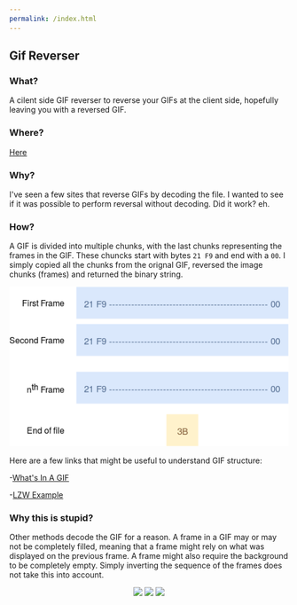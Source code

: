 ```yaml
---
permalink: /index.html
---
```

## Gif Reverser
### What?
A cilent side GIF reverser to reverse your GIFs at the client side, hopefully leaving you with a reversed GIF.

### Where?
[Here](https://dumbboi.github.io/GifReverser/)

### Why?
I've seen a few sites that reverse GIFs by decoding the file. I wanted to see if it was possible to perform reversal without decoding. Did it work? eh.

### How?
A GIF is divided into multiple chunks, with the last chunks representing the frames in the GIF. These chuncks start with bytes ```21 F9``` and end with a ```00```. I simply copied all the chunks from the orignal GIF, reversed the image chunks (frames) and returned the binary string.
<p align = 'center'>
  <img src = 'https://github.com/DumbBoi/GifReverser/blob/master/resources/GIF%20Guide.png'>
</p>
Here are a few links that might be useful to understand GIF structure:

-[What's In A GIF](http://giflib.sourceforge.net/whatsinagif/bits_and_bytes.html)

-[LZW Example](https://www.youtube.com/watch?v=8uFqfZOiwMc)

### Why this is stupid?
Other methods decode the GIF for a reason. A frame in a GIF may or may not be completely filled, meaning that a frame might rely on what was displayed on the previous frame. A frame might also require the background to be completely empty. Simply inverting the sequence of the frames does not take this into account.

<p align = 'center'>
  <image src = 'https://github.com/DumbBoi/GifReverser/blob/master/resources/test6.gif'/>
  <image src = 'https://github.com/DumbBoi/GifReverser/blob/master/resources/result1.gif'/>  
  <image src = 'https://github.com/DumbBoi/GifReverser/blob/master/resources/result2.gif'/>
</p>
